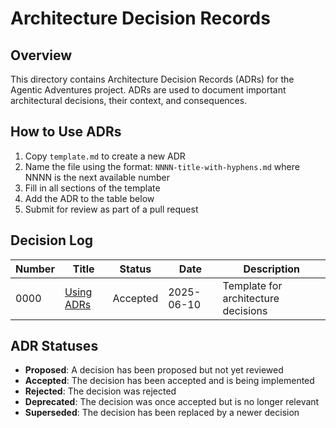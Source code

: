 # Architecture Decision Records

## Overview

This directory contains Architecture Decision Records (ADRs) for the Agentic Adventures project. ADRs are used to document important architectural decisions, their context, and consequences.

## How to Use ADRs

1. Copy `template.md` to create a new ADR
2. Name the file using the format: `NNNN-title-with-hyphens.md` where NNNN is the next available number
3. Fill in all sections of the template
4. Add the ADR to the table below
5. Submit for review as part of a pull request

## Decision Log

| Number | Title                     | Status   | Date       | Description                         |
| ------ | ------------------------- | -------- | ---------- | ----------------------------------- |
| 0000   | [Using ADRs](template.md) | Accepted | 2025-06-10 | Template for architecture decisions |

## ADR Statuses

- **Proposed**: A decision has been proposed but not yet reviewed
- **Accepted**: The decision has been accepted and is being implemented
- **Rejected**: The decision was rejected
- **Deprecated**: The decision was once accepted but is no longer relevant
- **Superseded**: The decision has been replaced by a newer decision
